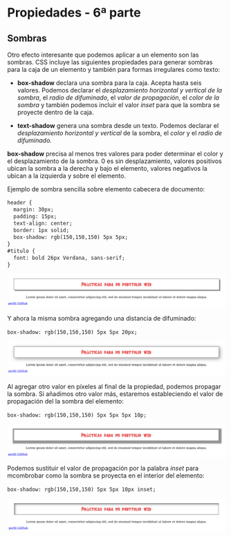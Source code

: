 # Propiedades - 6ª parte

## Sombras

Otro efecto interesante que podemos aplicar a un elemento son las sombras. CSS incluye las siguientes propiedades para generar sombras para la caja de un elemento y también para formas irregulares como texto:

- **box-shadow** declara una sombra para la caja. Acepta hasta seis valores. Podemos declarar el *desplazamiento horizontal y vertical de la sombra*, el *radio de difuminado*, el *valor de propagación*, el *color de la sombra* y también podemos incluir el valor *inset* para que la sombra se proyecte dentro de la caja.

- **text-shadow** genera una sombra desde un texto. Podemos declarar el *desplazamiento horizontal y vertical* de la sombra, el *color* y el *radio de difuminado.*

**box-shadow** precisa al menos tres valores para poder determinar el color y el desplazamiento de la sombra. 0 es sin desplazamiento, valores positivos ubican la sombra a la derecha y bajo el elemento, valores negativos la ubican a la izquierda y sobre el elemento.

Ejemplo de sombra sencilla sobre elemento cabecera de documento:

```
header {
  margin: 30px;
  padding: 15px;
  text-align: center;
  border: 1px solid;
  box-shadow: rgb(150,150,150) 5px 5px;
}
#titulo {
  font: bold 26px Verdana, sans-serif;
}
```
![](Media/formato23.png)

Y ahora la misma sombra agregando una distancia de difuminado:

`box-shadow: rgb(150,150,150) 5px 5px 20px;`

![](Media/formato24.png)

Al agregar otro valor en píxeles al final de la propiedad, podemos propagar la sombra. Si añadimos otro valor más, estaremos estableciendo el valor de propagación del la sombra del elemento:

`box-shadow: rgb(150,150,150) 5px 5px 5px 10p;`

![](Media/formato25.png)

Podemos sustituir el valor de propagación por la palabra *inset* para mcombrobar como la sombra se proyecta en el interior del elemento:

`box-shadow: rgb(150,150,150) 5px 5px 10px inset;`

![](Media/formato26.png)

 
